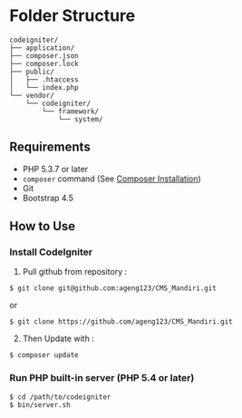 
# Folder Structure

```
codeigniter/
├── application/
├── composer.json
├── composer.lock
├── public/
│   ├── .htaccess
│   └── index.php
└── vendor/
    └── codeigniter/
        └── framework/
            └── system/
```

## Requirements

* PHP 5.3.7 or later
* `composer` command (See [Composer Installation](https://getcomposer.org/doc/00-intro.md#installation-linux-unix-osx))
* Git
* Bootstrap 4.5

## How to Use

### Install CodeIgniter
1. Pull github from repository : 
```
$ git clone git@github.com:ageng123/CMS_Mandiri.git
```
or 
```
$ git clone https://github.com/ageng123/CMS_Mandiri.git
```
2. Then Update with :
```
$ composer update
```


### Run PHP built-in server (PHP 5.4 or later)

```
$ cd /path/to/codeigniter
$ bin/server.sh
```